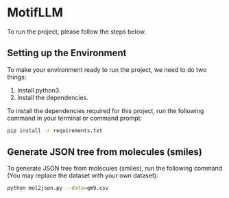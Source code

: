 # MotifLLM

To run the project, please follow the steps below.

## Setting up the Environment

To make your environment ready to run the project, we need to do two things:

1. Install python3.
2. Install the dependencies.

To install the dependencies required for this project, run the following command in your terminal or command prompt:

```bash
pip install -r requirements.txt

```

## Generate JSON tree from molecules (smiles)

To generate JSON tree from molecules (smiles), run the following command (You may replace the dataset with your own dataset):

```bash
python mol2json.py --data=qm9.csv

```
